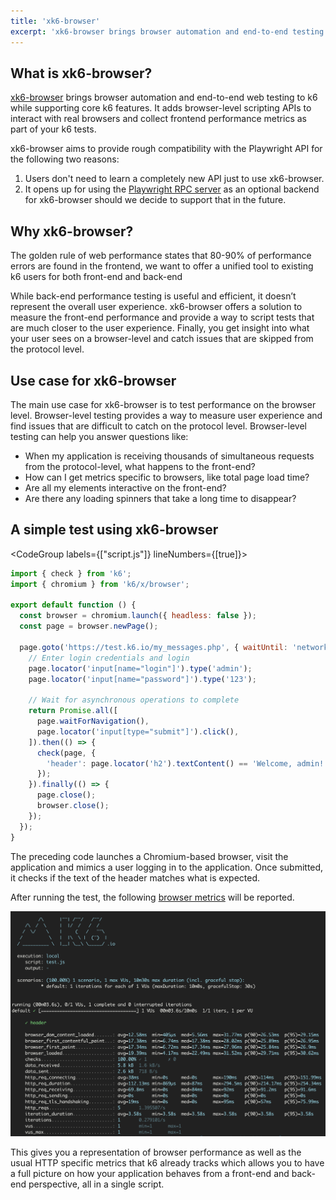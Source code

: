 ```yaml
---
title: 'xk6-browser'
excerpt: 'xk6-browser brings browser automation and end-to-end testing to k6 while supporting core k6 features. Interact with real browsers and collect frontend metrics as part of your k6 tests.'
---
```


## What is xk6-browser?

[xk6-browser](https://github.com/grafana/xk6-browser) brings browser automation and end-to-end web testing to k6 while supporting core k6 features. It adds browser-level scripting APIs to interact with real browsers and collect frontend performance metrics as part of your k6 tests.

xk6-browser aims to provide rough compatibility with the Playwright API for the following two reasons:

1. Users don't need to learn a completely new API just to use xk6-browser.
2. It opens up for using the [Playwright RPC server](https://github.com/playwright-community/playwright-go) as an optional backend for xk6-browser should we decide to support that in the future.

## Why xk6-browser?

The golden rule of web performance states that 80-90% of performance errors are found in the frontend, we want to offer a unified tool to existing k6 users for both front-end and back-end 

While back-end performance testing is useful and efficient, it doesn’t represent the overall user experience. xk6-browser offers a solution to measure the front-end performance and provide a way to script tests that are much closer to the user experience. Finally, you get insight into what your user sees on a browser-level and catch issues that are skipped from the protocol level. 

## Use case for xk6-browser

The main use case for xk6-browser is to test performance on the browser level. Browser-level testing  provides a way to measure user experience and  find issues that are difficult to catch on the protocol level. Browser-level testing can help you answer questions like: 

- When my application is receiving thousands of simultaneous requests from the protocol-level, what happens to the front-end?
- How can I get metrics specific to browsers, like total page load time?
- Are all my elements interactive on the front-end?
- Are there any loading spinners that take a long time to disappear?

## A simple test using xk6-browser

<CodeGroup labels={["script.js"]} lineNumbers={[true]}>

<!-- eslint-skip -->

```javascript
import { check } from 'k6';
import { chromium } from 'k6/x/browser';

export default function () {
  const browser = chromium.launch({ headless: false });
  const page = browser.newPage();

  page.goto('https://test.k6.io/my_messages.php', { waitUntil: 'networkidle' }).then(() => {
    // Enter login credentials and login
    page.locator('input[name="login"]').type('admin');
    page.locator('input[name="password"]').type('123');
    
    // Wait for asynchronous operations to complete
    return Promise.all([
      page.waitForNavigation(),
      page.locator('input[type="submit"]').click(),
    ]).then(() => {
      check(page, {
        'header': page.locator('h2').textContent() == 'Welcome, admin!',
      });
    }).finally(() => {
      page.close();
      browser.close();
    });
  });
}
```

</CodeGroup>

The preceding code launches a Chromium-based browser, visit the application and mimics a user logging in to the application. Once submitted, it checks if the text of the header matches what is expected.

After running the test, the following [browser metrics](/javascript-api/xk6-browser/get-started/browser-metrics/) will be reported.

![xk6-browser summary output](./images/xk6-browser-test.png)

This gives you a representation of browser performance as well as the usual HTTP specific metrics that k6 already tracks which allows you to have a full picture on how your application behaves from a front-end and back-end perspective, all in a single script.